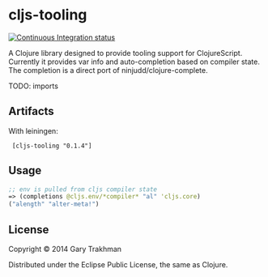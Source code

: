 # cljs-tooling

[![Continuous Integration status](https://secure.travis-ci.org/gtrak/cljs-tooling.png)](http://travis-ci.org/gtrak/cljs-tooling)

A Clojure library designed to provide tooling support for ClojureScript.
Currently it provides var info and auto-completion based on compiler state. The completion is a direct port of ninjudd/clojure-complete.

TODO:
imports

## Artifacts

With leiningen:

     [cljs-tooling "0.1.4"]

## Usage

```clojure
;; env is pulled from cljs compiler state
=> (completions @cljs.env/*compiler* "al" 'cljs.core)
("alength" "alter-meta!")
```

## License

Copyright © 2014 Gary Trakhman

Distributed under the Eclipse Public License, the same as Clojure.
